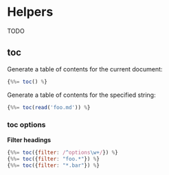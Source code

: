 # Helpers

TODO

## toc

Generate a table of contents for the current document:

```js
{%%= toc() %}
```

Generate a table of contents for the specified string:

```js
{%%= toc(read('foo.md')) %}
```

### toc options

**Filter headings**

```js
{%%= toc({filter: /^options\w+/}) %}
{%%= toc({filter: "foo.*"}) %}
{%%= toc({filter: "*.bar"}) %}
```
